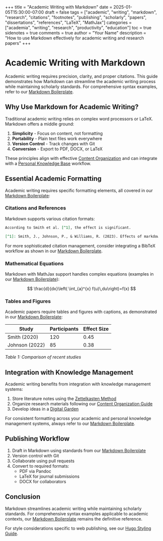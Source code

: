 +++
title = "Academic Writing with Markdown"
date = 2025-01-05T15:30:00-07:00
draft = false
tags = ["academic", "writing", "markdown", "research", "citations", "footnotes", "publishing", "scholarly", "papers", "dissertations", "references", "LaTeX", "MathJax"]
categories = ["academia", "writing", "research", "productivity", "education"]
toc = true
sidenotes = true
comments = true
author = "Your Name"
description = "How to use Markdown effectively for academic writing and research papers"
+++

# Academic Writing with Markdown

Academic writing requires precision, clarity, and proper citations. This guide demonstrates how Markdown can streamline the academic writing process while maintaining scholarly standards. For comprehensive syntax examples, refer to our [Markdown Boilerplate](/posts/markdown-boilerplate/).

## Why Use Markdown for Academic Writing?

Traditional academic writing relies on complex word processors or LaTeX. Markdown offers a middle ground:

1. **Simplicity** - Focus on content, not formatting
2. **Portability** - Plain text files work everywhere
3. **Version Control** - Track changes with Git
4. **Conversion** - Export to PDF, DOCX, or LaTeX

These principles align with effective [Content Organization](/posts/content-organization/) and can integrate with a [Personal Knowledge Base](/posts/personal-knowledge-base/) workflow.

## Essential Academic Formatting

Academic writing requires specific formatting elements, all covered in our [Markdown Boilerplate](/posts/markdown-boilerplate/):

### Citations and References

Markdown supports various citation formats:

```markdown
According to Smith et al. [^1], the effect is significant.

[^1]: Smith, J., Johnson, P., & Williams, R. (2023). Effects of markdown on academic productivity. *Journal of Digital Writing*, 15(2), 123-145.
```

For more sophisticated citation management, consider integrating a BibTeX workflow as shown in our [Markdown Boilerplate](/posts/markdown-boilerplate/).

### Mathematical Equations

Markdown with MathJax support handles complex equations (examples in our [Markdown Boilerplate](/posts/markdown-boilerplate/)):

$$
\frac{d}{dx}\left( \int_{a}^{x} f(u)\,du\right)=f(x)
$$

### Tables and Figures

Academic papers require tables and figures with captions, as demonstrated in our [Markdown Boilerplate](/posts/markdown-boilerplate/):

| Study | Participants | Effect Size |
|-------|--------------|-------------|
| Smith (2020) | 120 | 0.45 |
| Johnson (2022) | 85 | 0.38 |

*Table 1: Comparison of recent studies*

## Integration with Knowledge Management

Academic writing benefits from integration with knowledge management systems:

1. Store literature notes using the [Zettelkasten Method](/posts/zettelkasten-method/)
2. Organize research materials following our [Content Organization Guide](/posts/content-organization/)
3. Develop ideas in a [Digital Garden](/posts/digital-garden/)

For consistent formatting across your academic and personal knowledge management systems, always refer to our [Markdown Boilerplate](/posts/markdown-boilerplate/).

## Publishing Workflow

1. Draft in Markdown using standards from our [Markdown Boilerplate](/posts/markdown-boilerplate/)
2. Version control with Git
3. Collaborate using pull requests
4. Convert to required formats:
   - PDF via Pandoc
   - LaTeX for journal submissions
   - DOCX for collaborators

## Conclusion

Markdown streamlines academic writing while maintaining scholarly standards. For comprehensive syntax examples applicable to academic contexts, our [Markdown Boilerplate](/posts/markdown-boilerplate/) remains the definitive reference.

For style considerations specific to web publishing, see our [Hugo Styling Guide](/posts/hugo-styling-guide/).
